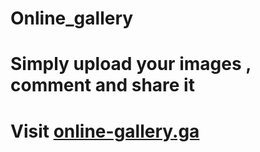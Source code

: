 # Online_gallery
# Simply upload your images , comment and share it
# Visit [online-gallery.ga](https://online-gallery.ga)
